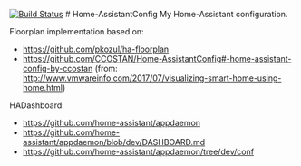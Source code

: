 [![Build Status](https://travis-ci.org/fredrikbaberg/Home-AssistantConfig.svg?branch=master)](https://travis-ci.org/fredrikbaberg/Home-AssistantConfig) # Home-AssistantConfig
My Home-Assistant configuration.

Floorplan implementation based on:
- https://github.com/pkozul/ha-floorplan
- https://github.com/CCOSTAN/Home-AssistantConfig#-home-assistant-config-by-ccostan (from: http://www.vmwareinfo.com/2017/07/visualizing-smart-home-using-home.html)

HADashboard:
- https://github.com/home-assistant/appdaemon
- https://github.com/home-assistant/appdaemon/blob/dev/DASHBOARD.md
- https://github.com/home-assistant/appdaemon/tree/dev/conf
